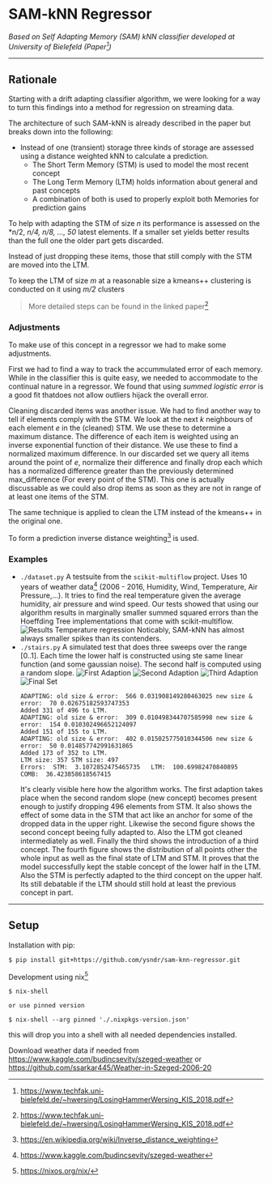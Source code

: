# SAM-kNN Regressor
*Based on Self Adapting Memory (SAM) kNN classifier developed at University of Bielefeld (Paper[^paper])*

-----
## Rationale 

Starting with a drift adapting classifier algorithm, we were looking for a way to turn this findings into a method for regression on streaming data.

The architecture of such SAM-kNN is already described in the paper but breaks down into the following:

- Instead of one (transient) storage three kinds of storage  are assessed using a distance weighted kNN to calculate a prediction. 
  - The Short Term Memory (STM) is used to model the most recent concept
  - The Long Term Memory (LTM) holds information about general and past concepts
  - A combination of both is used to properly exploit both Memories for prediction gains
  

To help with adapting the STM of size *n* its performance is assessed on the *n/2, *n/4, n/8, ..., 50* latest elements. If a smaller set yields better results than the full one the older part gets discarded.

Instead of just dropping these items, those that still comply with the STM are moved into the LTM.

To keep the LTM of size *m* at a reasonable size a kmeans++ clustering is conducted on it using *m/2* clusters

> More detailed steps can be found in the linked paper[^paper]

### Adjustments

To make use of this concept in a regressor we had to make some adjustments.

First we had to find a way to track the accummulated error of each memory. While in the classifier this is quite easy, we needed to accommodate to the continual nature in a regressor. We found that using *summed logistic error* is a good fit thatdoes not allow outliers hijack the overall error.

Cleaning discarded items was another issue. We had to find another way to tell if elements comply with the STM.
We look at the next *k* neighbours of each element *e* in the (cleaned) STM. We use these to determine a maximum distance.
The difference of each item is weighted using an inverse exponential function of their distance. We use these to find a normalized maximum difference.
In our discarded set we query all items around the point of *e*, normalize their difference and finally drop each which has a normalized difference greater than the previously determined max_difference (For every point of the STM). This one is actually discussable as we could also drop items as soon as they are not in range of at least one items of the STM.

The same technique is applied to clean the LTM instead of the kmeans++ in the original one.

To form a prediction inverse distance weighting[^idw] is used.


### Examples

- `./dataset.py`
  A testsuite from the `scikit-multiflow` project. Uses 10 years of weather data[^weather] (2006 - 2016, Humidity, Wind, Temperature, Air Pressure,...). It tries to find the real temperature given the average humidity, air pressure and wind speed. Our tests showed that using our algorithm results in marginally smaller summed squared errors than the Hoeffding Tree implementations that come with scikit-multiflow.
  ![Results Temperature regression](doc/sam-temp.png)
  Noticably, SAM-kNN has almost always smaller spikes than its contenders.
- `./stairs.py`
  A simulated test that does three sweeps over the range [0..1]. Each time the lower half is constructed using ste same linear function (and some gaussian noise). The second half is computed using a random slope.
  ![First Adaption](doc/Adaption_1.png)
  ![Second Adaption](doc/Adaption_2.png)
  ![Third Adaption](doc/Adaption_3.png)
  ![Final Set](doc/Final.png)
  ```
  ADAPTING: old size & error:  566 0.031908149280463025 new size & error:  70 0.02675182593747353
  Added 331 of 496 to LTM. 
  ADAPTING: old size & error:  309 0.010498344707585998 new size & error:  154 0.010302496652124097
  Added 151 of 155 to LTM. 
  ADAPTING: old size & error:  402 0.015025775010344506 new size & error:  50 0.014857742991631865
  Added 173 of 352 to LTM. 
  LTM size: 357 STM size: 497
  Errors:  STM:  3.1072852475465735   LTM:  100.69982470840895   COMB:  36.423858618567415
  ```
  It's clearly visible here how the algorithm works. The first adaption takes place when the second random slope (new concept) becomes present enough to justify dropping 496 elements from STM. It also shows the effect of some data in the STM that act like an anchor for some of the dropped data in the upper right.
  Likewise the second figure shows the second concept beeing fully adapted to. Also the LTM got cleaned intermediately as well.
  Finally the third shows the introduction of a third concept.
  The fourth figure shows the distribution of all points other the whole input as well as the final state of LTM and STM. It proves that the model successfully kept the stable concept of the lower half in the LTM. Also the STM is perfectly adapted to the third concept on the upper half.
  Its still debatable if the LTM should still hold at least the previous concept in part.

-----

## Setup

Installation with pip:

``` sh
$ pip install git+https://github.com/ysndr/sam-knn-regressor.git
```

Development using nix[^nix]
```
$ nix-shell

or use pinned version

$ nix-shell --arg pinned './.nixpkgs-version.json'
```
this will drop you into a shell with all needed dependencies installed.

Download weather data if needed from https://www.kaggle.com/budincsevity/szeged-weather or  https://github.com/ssarkar445/Weather-in-Szeged-2006-20

[^paper]: https://www.techfak.uni-bielefeld.de/~hwersing/LosingHammerWersing_KIS_2018.pdf
[^idw]: https://en.wikipedia.org/wiki/Inverse_distance_weighting
[^weather]: https://www.kaggle.com/budincsevity/szeged-weather
[^weather-repo]: https://github.com/ssarkar445/Weather-in-Szeged-2006-2016
[^nix]: https://nixos.org/nix/
